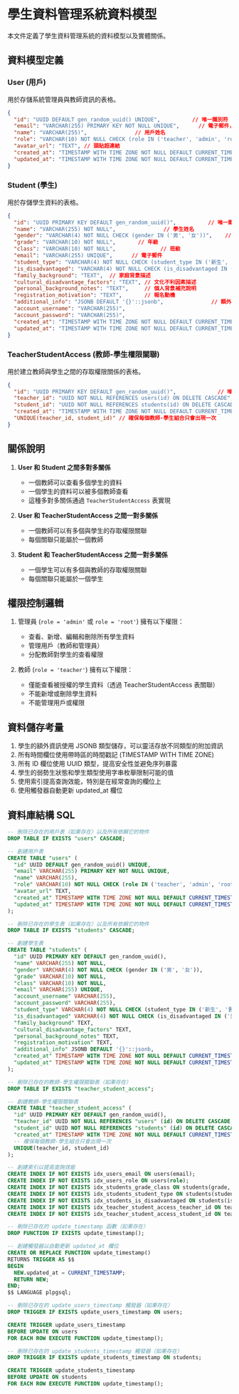 # 學生資料管理系統資料模型

本文件定義了學生資料管理系統的資料模型以及實體關係。

## 資料模型定義

### User (用戶)

用於存儲系統管理員與教師資訊的表格。

```json
{
  "id": "UUID DEFAULT gen_random_uuid() UNIQUE",          // 唯一識別符
  "email": "VARCHAR(255) PRIMARY KEY NOT NULL UNIQUE",      // 電子郵件，用於登入
  "name": "VARCHAR(255)",               // 用戶姓名
  "role": "VARCHAR(10) NOT NULL CHECK (role IN ('teacher', 'admin', 'root'))", // 用戶角色：教師、管理員或最高管理員
  "avatar_url": "TEXT", // 頭貼超連結
  "created_at": "TIMESTAMP WITH TIME ZONE NOT NULL DEFAULT CURRENT_TIMESTAMP", // 創建時間
  "updated_at": "TIMESTAMP WITH TIME ZONE NOT NULL DEFAULT CURRENT_TIMESTAMP"  // 更新時間
}
```

### Student (學生)

用於存儲學生資料的表格。

```json
{
  "id": "UUID PRIMARY KEY DEFAULT gen_random_uuid()",          // 唯一識別符
  "name": "VARCHAR(255) NOT NULL",               // 學生姓名
  "gender": "VARCHAR(4) NOT NULL CHECK (gender IN ('男', '女'))",    // 性別
  "grade": "VARCHAR(10) NOT NULL",       // 年級
  "class": "VARCHAR(10) NOT NULL",              // 班級
  "email": "VARCHAR(255) UNIQUE",      // 電子郵件
  "student_type": "VARCHAR(4) NOT NULL CHECK (student_type IN ('新生', '舊生'))", // 學生類型
  "is_disadvantaged": "VARCHAR(4) NOT NULL CHECK (is_disadvantaged IN ('是', '否'))", // 是否為弱勢生
  "family_background": "TEXT",  // 家庭背景描述
  "cultural_disadvantage_factors": "TEXT", // 文化不利因素描述
  "personal_background_notes": "TEXT",     // 個人背景補充說明
  "registration_motivation": "TEXT",       // 報名動機
  "additional_info": "JSONB DEFAULT '{}'::jsonb",               // 額外資訊 (JSON格式)
  "account_username": "VARCHAR(255)",
  "account_password": "VARCHAR(255)",
  "created_at": "TIMESTAMP WITH TIME ZONE NOT NULL DEFAULT CURRENT_TIMESTAMP",        // 創建時間
  "updated_at": "TIMESTAMP WITH TIME ZONE NOT NULL DEFAULT CURRENT_TIMESTAMP"         // 更新時間
}
```

### TeacherStudentAccess (教師-學生權限關聯)

用於建立教師與學生之間的存取權限關係的表格。

```json
{
  "id": "UUID PRIMARY KEY DEFAULT gen_random_uuid()",             // 唯一識別符
  "teacher_id": "UUID NOT NULL REFERENCES users(id) ON DELETE CASCADE",     // 參照 User 表的教師 ID
  "student_id": "UUID NOT NULL REFERENCES students(id) ON DELETE CASCADE",     // 參照 Student 表的學生 ID
  "created_at": "TIMESTAMP WITH TIME ZONE NOT NULL DEFAULT CURRENT_TIMESTAMP", // 創建時間
  "UNIQUE(teacher_id, student_id)" // 確保每個教師-學生組合只會出現一次
}
```

## 關係說明

1. **User 和 Student 之間多對多關係**
   - 一個教師可以查看多個學生的資料
   - 一個學生的資料可以被多個教師查看
   - 這種多對多關係通過 `TeacherStudentAccess` 表實現

2. **User 和 TeacherStudentAccess 之間一對多關係**
   - 一個教師可以有多個與學生的存取權限關聯
   - 每個關聯只能屬於一個教師

3. **Student 和 TeacherStudentAccess 之間一對多關係**
   - 一個學生可以有多個與教師的存取權限關聯
   - 每個關聯只能屬於一個學生

## 權限控制邏輯

1. 管理員 (`role = 'admin'` 或 `role = 'root'`) 擁有以下權限：
   - 查看、新增、編輯和刪除所有學生資料
   - 管理用戶（教師和管理員）
   - 分配教師對學生的查看權限

2. 教師 (`role = 'teacher'`) 擁有以下權限：
   - 僅能查看被授權的學生資料（透過 TeacherStudentAccess 表關聯）
   - 不能新增或刪除學生資料
   - 不能管理用戶或權限

## 資料儲存考量

1. 學生的額外資訊使用 JSONB 類型儲存，可以靈活存放不同類型的附加資訊
2. 所有時間欄位使用帶時區的時間戳記 (TIMESTAMP WITH TIME ZONE)
3. 所有 ID 欄位使用 UUID 類型，提高安全性並避免序列暴露
4. 學生的弱勢生狀態和學生類型使用字串枚舉限制可能的值
5. 使用索引提高查詢效能，特別是在經常查詢的欄位上
6. 使用觸發器自動更新 updated_at 欄位

## 資料庫結構 SQL

```sql
-- 刪除已存在的用戶表（如果存在）以及所有依賴它的物件
DROP TABLE IF EXISTS "users" CASCADE;

-- 創建用戶表
CREATE TABLE "users" (
  "id" UUID DEFAULT gen_random_uuid() UNIQUE, 
  "email" VARCHAR(255) PRIMARY KEY NOT NULL UNIQUE,
  "name" VARCHAR(255),
  "role" VARCHAR(10) NOT NULL CHECK (role IN ('teacher', 'admin', 'root')),
  "avatar_url" TEXT,
  "created_at" TIMESTAMP WITH TIME ZONE NOT NULL DEFAULT CURRENT_TIMESTAMP,
  "updated_at" TIMESTAMP WITH TIME ZONE NOT NULL DEFAULT CURRENT_TIMESTAMP
);

-- 刪除已存在的學生表（如果存在）以及所有依賴它的物件
DROP TABLE IF EXISTS "students" CASCADE;

-- 創建學生表
CREATE TABLE "students" (
  "id" UUID PRIMARY KEY DEFAULT gen_random_uuid(),
  "name" VARCHAR(255) NOT NULL,
  "gender" VARCHAR(4) NOT NULL CHECK (gender IN ('男', '女')),
  "grade" VARCHAR(10) NOT NULL,
  "class" VARCHAR(10) NOT NULL,
  "email" VARCHAR(255) UNIQUE,
  "account_username" VARCHAR(255),
  "account_password" VARCHAR(255),
  "student_type" VARCHAR(4) NOT NULL CHECK (student_type IN ('新生', '舊生')),
  "is_disadvantaged" VARCHAR(4) NOT NULL CHECK (is_disadvantaged IN ('是', '否')),
  "family_background" TEXT,
  "cultural_disadvantage_factors" TEXT,
  "personal_background_notes" TEXT,
  "registration_motivation" TEXT,
  "additional_info" JSONB DEFAULT '{}'::jsonb,
  "created_at" TIMESTAMP WITH TIME ZONE NOT NULL DEFAULT CURRENT_TIMESTAMP,
  "updated_at" TIMESTAMP WITH TIME ZONE NOT NULL DEFAULT CURRENT_TIMESTAMP
);

-- 刪除已存在的教師-學生權限關聯表（如果存在）
DROP TABLE IF EXISTS "teacher_student_access";

-- 創建教師-學生權限關聯表
CREATE TABLE "teacher_student_access" (
  "id" UUID PRIMARY KEY DEFAULT gen_random_uuid(),
  "teacher_id" UUID NOT NULL REFERENCES "users" (id) ON DELETE CASCADE,
  "student_id" UUID NOT NULL REFERENCES "students" (id) ON DELETE CASCADE,
  "created_at" TIMESTAMP WITH TIME ZONE NOT NULL DEFAULT CURRENT_TIMESTAMP,
  -- 確保每個教師-學生組合只會出現一次
  UNIQUE(teacher_id, student_id)
);

-- 創建索引以提高查詢效能
CREATE INDEX IF NOT EXISTS idx_users_email ON users(email);
CREATE INDEX IF NOT EXISTS idx_users_role ON users(role);
CREATE INDEX IF NOT EXISTS idx_students_grade_class ON students(grade, class);
CREATE INDEX IF NOT EXISTS idx_students_student_type ON students(student_type);
CREATE INDEX IF NOT EXISTS idx_students_is_disadvantaged ON students(is_disadvantaged);
CREATE INDEX IF NOT EXISTS idx_teacher_student_access_teacher_id ON teacher_student_access(teacher_id);
CREATE INDEX IF NOT EXISTS idx_teacher_student_access_student_id ON teacher_student_access(student_id);

-- 刪除已存在的 update_timestamp 函數（如果存在）
DROP FUNCTION IF EXISTS update_timestamp();

-- 創建觸發器以自動更新 updated_at 欄位
CREATE OR REPLACE FUNCTION update_timestamp()
RETURNS TRIGGER AS $$
BEGIN
  NEW.updated_at = CURRENT_TIMESTAMP;
  RETURN NEW;
END;
$$ LANGUAGE plpgsql;

-- 刪除已存在的 update_users_timestamp 觸發器（如果存在）
DROP TRIGGER IF EXISTS update_users_timestamp ON users;

CREATE TRIGGER update_users_timestamp
BEFORE UPDATE ON users
FOR EACH ROW EXECUTE FUNCTION update_timestamp();

-- 刪除已存在的 update_students_timestamp 觸發器（如果存在）
DROP TRIGGER IF EXISTS update_students_timestamp ON students;

CREATE TRIGGER update_students_timestamp
BEFORE UPDATE ON students
FOR EACH ROW EXECUTE FUNCTION update_timestamp();
``` 